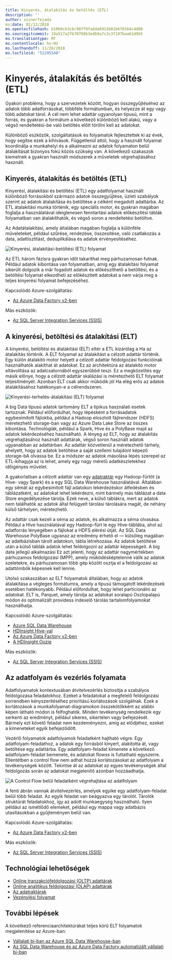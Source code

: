 ```yaml
---
title: Kinyerés, átalakítás és betöltés (ETL)
description: ''
author: zoinerTejada
ms:date: 02/12/2018
ms.openlocfilehash: b10b0cb3cbc98ff9fadda6915b01b6f6564c4d00
ms.sourcegitcommit: 19a517a2fb70768b3edb9a7c3c37197baa61d9b5
ms.translationtype: MT
ms.contentlocale: hu-HU
ms.lasthandoff: 11/26/2018
ms.locfileid: "52295548"
---
```

# <a name="extract-transform-and-load-etl"></a>Kinyerés, átalakítás és betöltés (ETL)

Gyakori probléma, hogy a szervezetek között, hogyan összegyűjtéséhez az adatok több adatforrásokat, többféle formátumban, és helyezze át egy vagy több adatokat tárol. A cél nem lehet adattár ugyanolyan típusú, mint a forrás, és gyakran a formátum a következő különböző kell alakú, vagy a végső rendeltetési-be való betöltés előtt törölni kell az adatokat.

Különböző eszközök, szolgáltatások és folyamatok fejlesztettek ki az évek, hogy segítse ezek a kihívások. Függetlenül attól, hogy a használt folyamat koordinálja a munkahelyi és a alkalmazni az adatok folyamaton belül átalakítását bizonyos fokú közös szükség van. A következő szakaszok kiemelnek a gyakran használt módszerek a műveletek végrehajtásához használt.

## <a name="extract-transform-and-load-etl"></a>Kinyerés, átalakítás és betöltés (ETL)

Kinyerési, átalakítási és betöltési (ETL) egy adatfolyamat használt különböző forrásokból származó adatok összegyűjtése, üzleti szabályok szerint az adatok átalakítása és betöltése a célként megadott adattárba. Az ETL átalakítási munka történik, egy speciális motor, és gyakran magában foglalja a használatával ideiglenesen fenntartási adatok előkészítési táblák folyamatban van átalakíthatók, és végső soron a rendeltetési betöltve.

Az Adatátalakítási, amely általában magában foglalja a különféle műveleteket, például szűrése, rendezése, összesítése, való csatlakozás a data, adattisztítást, deduplikálása és adatok érvényesítéséhez.

![Kinyerési, átalakítási-betöltési (ETL) folyamat](../images/etl.png)

Az ETL három fázisra gyakran időt takaríthat meg párhuzamosan futnak. Például adatok kibontása van folyamatban, amíg egy átalakítási folyamat sikerült dolgozik a már fogadott adatok és előkészíthető a betöltési, és a betöltési folyamat elkezdheti az előkészített adatokat a nem várja meg a teljes kinyerési folyamat befejezéséhez.

Kapcsolódó Azure-szolgáltatás:
- [Az Azure Data Factory v2-ben](https://azure.microsoft.com/services/data-factory/)

Más eszközök:
- [Az SQL Server Integration Services (SSIS)](/sql/integration-services/sql-server-integration-services)

## <a name="extract-load-and-transform-elt"></a>A kinyerési, betöltési és átalakítási (ELT)

A kinyerési, betöltési és átalakítási (ELT) eltér a ETL kizárólag a Ha az átalakítás történik. A ELT folyamat az átalakítást a célzott adattár történik. Egy külön átalakító motor helyett a célzott adattár feldolgozási funkcióinak használhatók alakíthat át adatokat. Ez az architektúra az átalakító motor eltávolítása az adatcsatornából egyszerűbbé teszi. Ez a megközelítés egy másik előnye, hogy a célzott adattár skálázási is méretezhető ELT folyamat teljesítményét. Azonban ELT csak akkor működik jól Ha elég erős az adatok átalakításához hatékonyan-e a célrendszeren.

![Kinyerési-terhelés-átalakítási (ELT) folyamat](../images/elt.png)

A big Data típusú adatok tartomány ELT a tipikus használati esetek tartoznak. Például előfordulhat, hogy lépésként a forrásadatok egybesimított fájlokba, például a Hadoop elosztott fájlrendszer (HDFS) méretezhető storage-ban vagy az Azure Data Lake Store az összes kibontása. Technológiák, például a Spark, Hive és a PolyBase majd az adatok lekérdezéséhez használható. A lényeg az ELT, hogy az átalakítás végrehajtásához használt adattárak, végső soron használt adatok ugyanabban az adattárban. Az adattár közvetlenül a méretezhető tárhely, ahelyett, hogy az adatok betöltése a saját szellemi tulajdont képező storage-bA olvassa be. Ez a módszer az adatok másolása lépés szerepel az ETL-kihagyja az is lehet, amely egy nagy méretű adatkészletekhez időigényes művelet.

A gyakorlatban a célzott adattár van egy [adatraktár](./data-warehousing.md) egy Hadoop-fürtöt (a Hive- vagy Spark) és a egy SQL Data Warehouse használatával. Általában egy sémát az egybesimított fájl adatokon lekérdezéskor átfedésben és táblázatként, az adatokat lehet lekérdezni, mint bármely más táblázat a data Store engedélyezése tárolja. Ezek neve, a külső táblákra, mert az adatok nem találhatók az adatok által felügyelt tárolási tárolására magát, de néhány külső tárhelyen, méretezhető. 

Az adattár csak kezeli a séma az adatok, és alkalmazza a séma olvasása. Például a Hive használatával egy Hadoop-fürt le egy Hive-táblába, ahol az adatforrás lényegében a fájlokat a HDFS elérési útját. Az SQL Data Warehouse PolyBase ugyanaz az eredmény érhető el &mdash; külsőleg magában az adatbázisban tárolt adatokon, tábla létrehozása. Az adatok betöltése után a külső táblák adatok lehet feldolgozni az adattár képességeit. A big data jellegű alkalmazási Ez azt jelenti, hogy az adattár nagymértékben párhuzamos feldolgozási (MPP), amely működésképtelenné válik az adatok szeletekre, és párhuzamosan több gép között osztja el a feldolgozási az adattömbök képesnek kell lennie.

Utolsó szakaszában az ELT folyamatok általában, hogy az adatok átalakítása a végleges formátumra, amely a típusú támogatott lekérdezések esetében hatékonyabb. Például előfordulhat, hogy lehet particionálni az adatokat. ELT is, Parquet, amely tárolja az adatokat soralapú Oszlopalapú módon és optimalizált providess indexelő tárolás tartalomfolyamokat használhatja. 

Kapcsolódó Azure-szolgáltatás:

- [Azure SQL Data Warehouse](/azure/sql-data-warehouse/sql-data-warehouse-overview-what-is)
- [HDInsight Hive-val](/azure/hdinsight/hadoop/hdinsight-use-hive)
- [Az Azure Data Factory v2-ben](https://azure.microsoft.com/services/data-factory/)
- [A HDInsight Oozie](/azure/hdinsight/hdinsight-use-oozie-linux-mac)

Más eszközök:

- [Az SQL Server Integration Services (SSIS)](/sql/integration-services/sql-server-integration-services)

## <a name="data-flow-and-control-flow"></a>Az adatfolyam és vezérlés folyamata

Adatfolyamatok kontextusában átvitelvezérlés biztosítja a szabályos feldolgozása feladatokhoz. Ezeket a feladatokat a megfelelő feldolgozási sorrendben kényszerítéséhez prioritású korlátozások szolgálnak. Ezek a korlátozások a munkafolyamat-diagramokon összekötőkként az alábbi képen látható módon is felfoghatók. Minden tevékenység rendelkezik egy serkenti az eredményt, például sikeres, sikertelen vagy befejezését. Bármely ezt követő feladat nem kezdeményezni, amíg az elődjéhez, ezeket a kimeneteket egyik befejeződött.

Vezérlő folyamatok adatfolyamok feladatként hajtható végre. Egy adatfolyam-feladathoz, a adatok egy forrásból kinyert, alakította át, vagy betöltése egy adattárba. Egy adatfolyam-feladat kimenete a következő adatfolyam-feladat bemenete, és adatokat flowss is futtatható egyszerre. Ellentétben a control flow nem adhat hozzá korlátozásokat az adatfolyam a tevékenységek között. Tekintse át az adatokat az egyes tevékenységek által feldolgozás során az adatokat megjelenítő azonban hozzáadhatja.

![A Control Flow belül feladatként végrehajtása az adatfolyam](../images/control-flow-data-flow.png)

A fenti ábrán vannak átvitelvezérlés, amelyek egyike egy adatfolyam-feladat belül több feladat. Az egyik feladat van beágyazva egy tárolót. Tárolók struktúrát feladatokhoz, így az adott munkaegység használható. Ilyen például az ismétlődő elemeket, például egy mappa vagy adatbázis utasításokban a gyűjteményen belül van.

Kapcsolódó Azure-szolgáltatás:
- [Az Azure Data Factory v2-ben](https://azure.microsoft.com/services/data-factory/)

Más eszközök:
- [Az SQL Server Integration Services (SSIS)](/sql/integration-services/sql-server-integration-services)

## <a name="technology-choices"></a>Technológiai lehetőségek

- [Online tranzakciófeldolgozási (OLTP) adattárak](./online-transaction-processing.md#oltp-in-azure)
- [Online analitikus feldolgozási (OLAP) adattárak](./online-analytical-processing.md#olap-in-azure)
- [Az adatraktárak](./data-warehousing.md)
- [Vezénylési folyamat](../technology-choices/pipeline-orchestration-data-movement.md)

## <a name="next-steps"></a>További lépések

A következő referenciaarchitektúrákat teljes körű ELT folyamatok megjelenítése az Azure-ban:

- [Vállalati bi-ban az Azure SQL Data Warehouse-ban](../../reference-architectures/data/enterprise-bi-sqldw.md)
- [Az SQL Data Warehouse és az Azure Data Factory automatizált vállalati bi-ban](../../reference-architectures/data/enterprise-bi-adf.md)